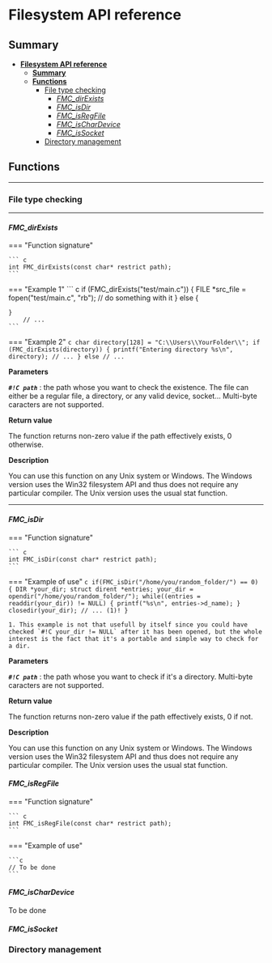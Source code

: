 # **Filesystem API reference**

## **Summary**
- [**Filesystem API reference**](#filesystem-api-reference)
	- [**Summary**](#summary)
	- [**Functions**](#functions)
		- [File type checking](#file-type-checking)
			- [_FMC\_dirExists_](#fmc_direxists)
			- [_FMC\_isDir_](#fmc_isdir)
			- [_FMC\_isRegFile_](#fmc_isregfile)
			- [_FMC\_isCharDevice_](#fmc_ischardevice)
			- [_FMC\_isSocket_](#fmc_issocket)
		- [Directory management](#directory-management)
## **Functions**
---
### File type checking
---
#### _FMC_dirExists_

=== "Function signature"

	``` c
	int FMC_dirExists(const char* restrict path); 
	```
=== "Example 1"
	``` c
	if (FMC_dirExists("test/main.c"))
	{
		FILE *src_file = fopen("test/main.c", "rb");
		// do something with it
	}
	else
	{
		
	}
		// ...
	```
=== "Example 2"
	``` c
	char directory[128] = "C:\\Users\\YourFolder\\";
	if (FMC_dirExists(directory))
	{
		printf("Entering directory %s\n", directory);
		// ...
	}
	else
		// ...
	```

**Parameters**

**_`#!C path`_** : the path whose you want to check the existence. The file can either be a regular file, a directory, or any valid device, socket... Multi-byte caracters are not supported.

**Return value** 

The function returns non-zero value if the path effectively exists, 0 otherwise.

**Description**

You can use this function on any Unix system or Windows. The Windows version uses the Win32 filesystem API and thus does not require any particular compiler. The Unix version uses the usual stat function.

---

#### _FMC_isDir_

=== "Function signature"

	``` c 
	int FMC_isDir(const char* restrict path);
	```
=== "Example of use"
	```c
	if(FMC_isDir("/home/you/random_folder/") == 0) 
	{
		DIR *your_dir;
		struct dirent *entries;
		your_dir = opendir("/home/you/random_folder/");
		while((entries = readdir(your_dir)) != NULL)
		{
			printf("%s\n", entries->d_name);
		}
		closedir(your_dir);
		// ... (1)!
	}
	```

	1. This example is not that usefull by itself since you could have checked `#!C your_dir != NULL` after it has been opened, but the whole interest is the fact that it's a portable and simple way to check for a dir.


**Parameters**

**_`#!C path`_** : the path whose you want to check if it's a directory. Multi-byte caracters are not supported.

**Return value**

The function returns non-zero value if the path effectively exists, 0 if not.

**Description**

You can use this function on any Unix system or Windows. The Windows version uses the Win32 filesystem API and thus does not require any particular compiler. The Unix version uses the usual stat function.

#### _FMC_isRegFile_

=== "Function signature"

	``` c 
	int FMC_isRegFile(const char* restrict path);
	```
=== "Example of use"

	```c
	// To be done
	```

#### _FMC_isCharDevice_

To be done

#### _FMC_isSocket_


### Directory management
